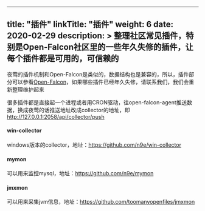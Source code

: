 
---
title: "插件"
linkTitle: "插件"
weight: 6
date: 2020-02-29
description: >
  整理社区常见插件，特别是Open-Falcon社区里的一些年久失修的插件，让每个插件都是可用的，可信赖的
---


夜莺的插件机制和Open-Falcon是类似的，数据结构也是兼容的，所以，插件部分可以参看[Open-Falcon](http://book.open-falcon.com/zh_0_2/usage/)，如果哪些插件已经年久失修，请联系我们，我们会重新整理维护起来

很多插件都是直接起一个进程或者用CRON驱动，往open-falcon-agent推送数据，换成夜莺的话推送地址改成collector的地址，即 http://127.0.0.1:2058/api/collector/push

#### win-collector

windows版本的collector，地址：https://github.com/n9e/win-collector

#### mymon

可以用来监控mysql，地址：https://github.com/n9e/mymon

#### jmxmon

可以用来采集jvm信息，地址：https://github.com/toomanyopenfiles/jmxmon


